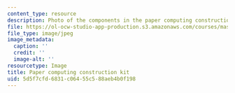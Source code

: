 ```yaml
---
content_type: resource
description: Photo of the components in the paper computing construction kit.
file: https://ol-ocw-studio-app-production.s3.amazonaws.com/courses/mas-714j-technologies-for-creative-learning-fall-2009/5d5f7cfd6831c06455c588aeb4b0f198_Image1.jpg
file_type: image/jpeg
image_metadata:
  caption: ''
  credit: ''
  image-alt: ''
resourcetype: Image
title: Paper computing construction kit
uid: 5d5f7cfd-6831-c064-55c5-88aeb4b0f198
---
```

